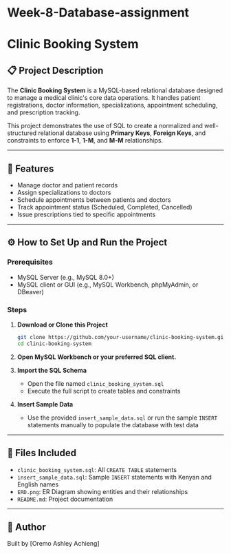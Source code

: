 # Week-8-Database-assignment

# Clinic Booking System

## 📋 Project Description

The **Clinic Booking System** is a MySQL-based relational database designed to manage a medical clinic's core data operations. It handles patient registrations, doctor information, specializations, appointment scheduling, and prescription tracking.

This project demonstrates the use of SQL to create a normalized and well-structured relational database using **Primary Keys**, **Foreign Keys**, and constraints to enforce **1-1**, **1-M**, and **M-M** relationships.

---

## 🚀 Features

- Manage doctor and patient records
- Assign specializations to doctors
- Schedule appointments between patients and doctors
- Track appointment status (Scheduled, Completed, Cancelled)
- Issue prescriptions tied to specific appointments

---

## ⚙️ How to Set Up and Run the Project

### Prerequisites

- MySQL Server (e.g., MySQL 8.0+)
- MySQL client or GUI (e.g., MySQL Workbench, phpMyAdmin, or DBeaver)

### Steps

1. **Download or Clone this Project**
    ```bash
    git clone https://github.com/your-username/clinic-booking-system.git
    cd clinic-booking-system
    ```

2. **Open MySQL Workbench or your preferred SQL client.**

3. **Import the SQL Schema**
    - Open the file named `clinic_booking_system.sql`
    - Execute the full script to create tables and constraints

4. **Insert Sample Data**
    - Use the provided `insert_sample_data.sql` or run the sample `INSERT` statements manually to populate the database with test data

---

## 🧱 Files Included

- `clinic_booking_system.sql`: All `CREATE TABLE` statements
- `insert_sample_data.sql`: Sample `INSERT` statements with Kenyan and English names
- `ERD.png`: ER Diagram showing entities and their relationships
- `README.md`: Project documentation

---

## 📧 Author

Built by [Oremo Ashley Achieng]

